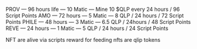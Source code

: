 PROV — 96 hours life — 10 Matic — Mine 10 $QLP every 24 hours / 96 Script Points
AMO — 72 hours — 5 Matic — 8 QLP / 24 hours / 72 Script Points
PHILE — 48 hours — 3 Matic — 6.5 QLP / 24hours / 48 Script Points
REVE — 24 hours — 1 Matic — 5 QLP / 24 hours / 24 Script Points


NFT are alive via scripts
reward for feeding nfts are qlip tokens
